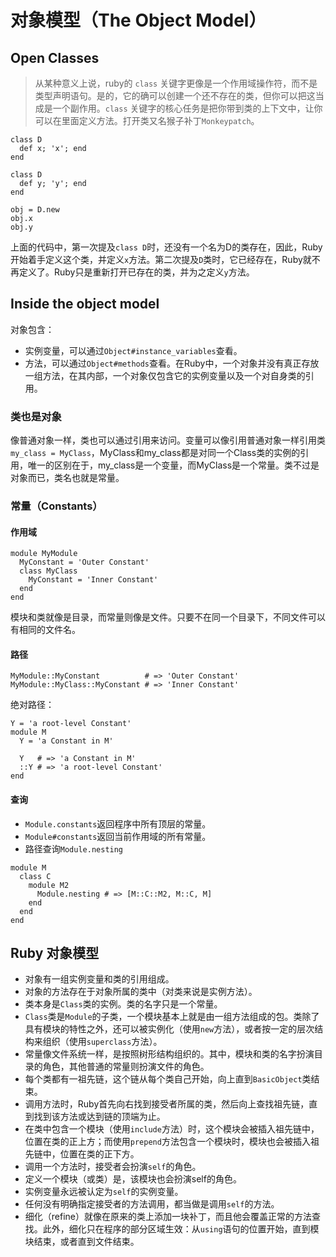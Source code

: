 # 对象模型（The Object Model）
## Open Classes

> 从某种意义上说，ruby的 `class` 关键字更像是一个作用域操作符，而不是类型声明语句。是的，它的确可以创建一个还不存在的类，但你可以把这当成是一个副作用。`class` 关键字的核心任务是把你带到类的上下文中，让你可以在里面定义方法。打开类又名猴子补丁`Monkeypatch`。

```
class D
  def x; 'x'; end
end

class D
  def y; 'y'; end
end

obj = D.new
obj.x
obj.y
```
上面的代码中，第一次提及`class D`时，还没有一个名为D的类存在，因此，Ruby开始着手定义这个类，并定义`x`方法。第二次提及`D`类时，它已经存在，Ruby就不再定义了。Ruby只是重新打开已存在的类，并为之定义`y`方法。

## Inside the object model
对象包含：
* 实例变量，可以通过`Object#instance_variables`查看。
* 方法，可以通过`Object#methods`查看。在Ruby中，一个对象并没有真正存放一组方法，在其内部，一个对象仅包含它的实例变量以及一个对自身类的引用。

### 类也是对象

像普通对象一样，类也可以通过引用来访问。变量可以像引用普通对象一样引用类`my_class = MyClass`，MyClass和my_class都是对同一个Class类的实例的引用，唯一的区别在于，my_class是一个变量，而MyClass是一个常量。类不过是对象而已，类名也就是常量。

### 常量（Constants）

#### 作用域

```
module MyModule
  MyConstant = 'Outer Constant'
  class MyClass
    MyConstant = 'Inner Constant'
  end
end
```
模块和类就像是目录，而常量则像是文件。只要不在同一个目录下，不同文件可以有相同的文件名。

#### 路径
```
MyModule::MyConstant          # => 'Outer Constant'
MyModule::MyClass::MyConstant # => 'Inner Constant'
```

绝对路径：

```
Y = 'a root-level Constant'
module M
  Y = 'a Constant in M'

  Y   # => 'a Constant in M'
  ::Y # => 'a root-level Constant'
end
```

#### 查询
* `Module.constants`返回程序中所有顶层的常量。
* `Module#constants`返回当前作用域的所有常量。
* 路径查询`Module.nesting`

```
module M
  class C
    module M2
      Module.nesting # => [M::C::M2, M::C, M]
    end
  end
end
```

## Ruby 对象模型
* 对象有一组实例变量和类的引用组成。
* 对象的方法存在于对象所属的类中（对类来说是实例方法）。
* 类本身是`Class`类的实例。类的名字只是一个常量。
* `Class`类是`Module`的子类，一个模块基本上就是由一组方法组成的包。类除了具有模块的特性之外，还可以被实例化（使用`new`方法），或者按一定的层次结构来组织（使用`superclass`方法）。
* 常量像文件系统一样，是按照树形结构组织的。其中，模块和类的名字扮演目录的角色，其他普通的常量则扮演文件的角色。
* 每个类都有一祖先链，这个链从每个类自己开始，向上直到`BasicObject`类结束。
* 调用方法时，Ruby首先向右找到接受者所属的类，然后向上查找祖先链，直到找到该方法或达到链的顶端为止。
* 在类中包含一个模块（使用`include`方法）时，这个模块会被插入祖先链中，位置在类的正上方；而使用`prepend`方法包含一个模块时，模块也会被插入祖先链中，位置在类的正下方。
* 调用一个方法时，接受者会扮演`self`的角色。
* 定义一个模块（或类）是，该模块也会扮演self的角色。
* 实例变量永远被认定为`self`的实例变量。
* 任何没有明确指定接受者的方法调用，都当做是调用`self`的方法。
* 细化（refine）就像在原来的类上添加一块补丁，而且他会覆盖正常的方法查找。此外，细化只在程序的部分区域生效：从`using`语句的位置开始，直到模块结束，或者直到文件结束。
